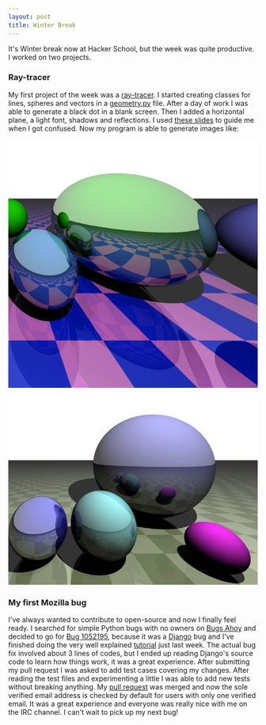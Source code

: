 ```yaml
---
layout: post
title: Winter Break
---
```


It's Winter break now at Hacker School, but the week was quite productive. I worked on two projects.

### Ray-tracer

My first project of the week was a [ray-tracer](http://en.wikipedia.org/wiki/Ray_tracing_%28graphics%29). I started creating classes for lines, spheres and vectors in a [geometry.py](https://github.com/adusca/ray-tracer/blob/master/geometry.py) file. After a day of work I was able to generate a black dot in a blank screen. Then I added a horizontal plane, a light font, shadows and reflections. I used [these slides](http://fileadmin.cs.lth.se/cs/Education/EDAN30/lectures/S1-rt.pdf) to guide me when I got confused. Now my program is able to generate images like:

![Ray-tracer](/images/rays14.png "Final result")
![Ray-tracer](/images/rays15.png "Final result")

### My first Mozilla bug

I've always wanted to contribute to open-source and now I finally feel ready. I searched for simple Python bugs with no owners on [Bugs Ahoy](http://www.joshmatthews.net/bugsahoy/?py=1&unowned=1&simple=1) and decided to go for [Bug 1052195](https://bugzilla.mozilla.org/show_bug.cgi?id=1052195), because it was a [Django](https://www.djangoproject.com/) bug and I've finished doing the very well explained [tutorial](https://docs.djangoproject.com/en/1.7/intro/tutorial01/) just last week. The actual bug fix involved about 3 lines of codes, but I ended up reading Django's source code to learn how things work, it was a great experience. After submitting my pull request I was asked to add test cases covering my changes. After reading the test files and experimenting a little I was able to add new tests without breaking anything. My [pull request](https://github.com/mozilla/kuma/pull/2976) was merged and now the sole verified email address is checked by default for users with only one verified email. It was a great experience and everyone was really nice with me on the IRC channel. I can't wait to pick up my next bug!
